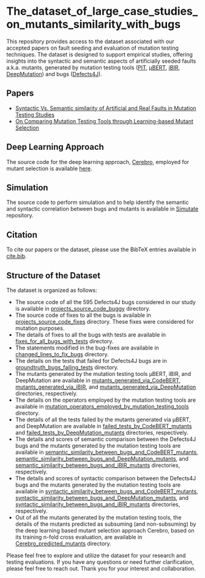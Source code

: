 # The_dataset_of_large_case_studies_on_mutants_similarity_with_bugs

This repository provides access to the dataset associated with our accepted papers on fault seeding and evaluation of mutation testing techniques. The dataset is designed to support empirical studies, offering insights into the syntactic and semantic aspects of artificially seeded faults a.k.a. mutants, generated by mutation testing tools ([PIT](https://pitest.org), [μBERT](https://github.com/rdegiovanni/mbert), [iBIR](https://github.com/serval-uni-lu/IBIR), [DeepMutation](https://github.com/micheletufano/DeepMutation)) and bugs ([Defects4J](https://github.com/rjust/defects4j)).

## Papers

- [Syntactic Vs. Semantic similarity of Artificial and Real Faults in Mutation Testing Studies](https://ieeexplore.ieee.org/document/10136793)
- [On Comparing Mutation Testing Tools through Learning-based Mutant Selection](https://ieeexplore.ieee.org/document/10173980)

## Deep Learning Approach

The source code for the deep learning approach, [Cerebro](https://www.computer.org/csdl/journal/ts/2023/01/09677967/1A4SyVTjzhu), employed for mutant selection is available [here](https://github.com/garghub/Cerebro).

## Simulation

The source code to perform simulation and to help identify the semantic and syntactic correlation between bugs and mutants is available in [Simutate](https://github.com/garghub/simutate) repository.

## Citation

To cite our papers or the dataset, please use the BibTeX entries available in [cite.bib](cite.bib).

## Structure of the Dataset

The dataset is organized as follows:

- The source code of all the 595 Defects4J bugs considered in our study is available in [projects_source_code_buggy](projects_source_code_buggy) directory.
- The source code of fixes to all the bugs is available in [projects_source_code_fixes](projects_source_code_fixes) directory. These fixes were considered for mutation purposes.
- The details of fixes to all the bugs with tests are available in [fixes_for_all_bugs_with_tests](fixes_for_all_bugs_with_tests) directory.
- The statements modified in the bug-fixes are available in [changed_lines_to_fix_bugs](changed_lines_to_fix_bugs) directory.
- The details on the tests that failed for Defects4J bugs are in [groundtruth_bugs_failing_tests](groundtruth_bugs_failing_tests) directory.
- The mutants generated by the mutation testing tools μBERT, iBIR, and DeepMutation are available in [mutants_generated_via_CodeBERT](mutants_generated_via_CodeBERT), [mutants_generated_via_iBIR](mutants_generated_via_iBIR), and [mutants_generated_via_DeepMutation](mutants_generated_via_DeepMutation) directories, respectively.
- The details on the operators employed by the mutation testing tools are available in [mutation_operators_employed_by_mutation_testing_tools](mutation_operators_employed_by_mutation_testing_tools) directory.
- The details of all the tests failed by the mutants generated via μBERT, and DeepMutation are available in [failed_tests_by_CodeBERT_mutants](failed_tests_by_CodeBERT_mutants) and [failed_tests_by_DeepMutation_mutants](failed_tests_by_DeepMutation_mutants) directories, respectively.
- The details and scores of semantic comparison between the Defects4J bugs and the mutants generated by the mutation testing tools are available in [semantic_similarity_between_bugs_and_CodeBERT_mutants](semantic_similarity_between_bugs_and_CodeBERT_mutants), [semantic_similarity_between_bugs_and_DeepMutation_mutants](semantic_similarity_between_bugs_and_DeepMutation_mutants), and [semantic_similarity_between_bugs_and_iBIR_mutants](semantic_similarity_between_bugs_and_iBIR_mutants) directories, respectively.
- The details and scores of syntactic comparison between the Defects4J bugs and the mutants generated by the mutation testing tools are available in [syntactic_similarity_between_bugs_and_CodeBERT_mutants](syntactic_similarity_between_bugs_and_CodeBERT_mutants), [syntactic_similarity_between_bugs_and_DeepMutation_mutants](syntactic_similarity_between_bugs_and_DeepMutation_mutants), and [syntactic_similarity_between_bugs_and_iBIR_mutants](syntactic_similarity_between_bugs_and_iBIR_mutants) directories, respectively.
- Out of all the mutants generated by the mutation testing tools, the details of the mutants predicted as subsuming (and non-subsuming) by the deep learning based mutant selection approach Cerebro, based on its training n-fold cross evaluation, are available in [Cerebro_predicted_mutants](Cerebro_predicted_mutants) directory.

Please feel free to explore and utilize the dataset for your research and testing evaluations. If you have any questions or need further clarification, please feel free to reach out. Thank you for your interest and collaboration.
